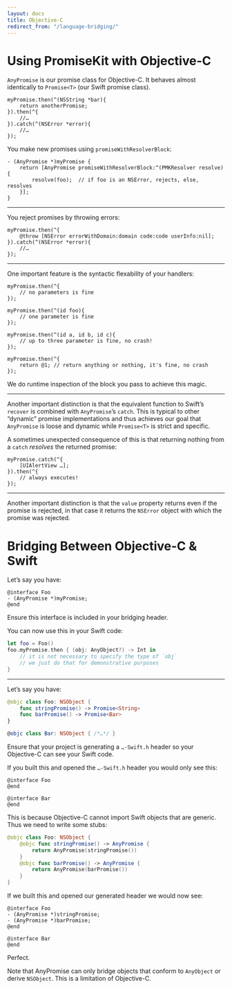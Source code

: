 ```yaml
---
layout: docs
title: Objective-C
redirect_from: "/language-bridging/"
---
```


# Using PromiseKit with Objective-C

`AnyPromise` is our promise class for Objective-C. It behaves almost identically to `Promise<T>` (our Swift promise class).

```objc
myPromise.then(^(NSString *bar){
    return anotherPromise;
}).then(^{
    //…
}).catch(^(NSError *error){
    //…
});
```

You make new promises using `promiseWithResolverBlock`:

```objc
- (AnyPromise *)myPromise {
    return [AnyPromise promiseWithResolverBlock:^(PMKResolver resolve){
        resolve(foo);  // if foo is an NSError, rejects, else, resolves
    }];
}
```

---

You reject promises by throwing errors:

```objc
myPromise.then(^{
    @throw [NSError errorWithDomain:domain code:code userInfo:nil];
}).catch(^(NSError *error){
    //…
});
```

---

One important feature is the syntactic flexability of your handlers:

```objc
myPromise.then(^{
    // no parameters is fine
});

myPromise.then(^(id foo){
    // one parameter is fine
});

myPromise.then(^(id a, id b, id c){
    // up to three parameter is fine, no crash!
});

myPromise.then(^{
    return @1; // return anything or nothing, it's fine, no crash
});
```

We do runtime inspection of the block you pass to achieve this magic.

---

Another important distinction is that the equivalent function to Swift’s `recover` is combined with `AnyPromise`’s `catch`. This is typical to other “dynamic” promise implementations and thus achieves our goal that `AnyPromise` is loose and dynamic while `Promise<T>` is strict and specific.

A sometimes unexpected consequence of this is that returning nothing from a `catch` *resolves* the returned promise:

```objc
myPromise.catch(^{
    [UIAlertView …];
}).then(^{
    // always executes!
});
```

---

Another important distinction is that the `value` property returns even if the promise is rejected, in that case it returns the `NSError` object with which the promise was rejected.


# Bridging Between Objective-C & Swift

Let’s say you have:

```objc
@interface Foo
- (AnyPromise *)myPromise;
@end
```

Ensure this interface is included in your bridging header.

You can now use this in your Swift code:

```swift
let foo = Foo()
foo.myPromise.then { (obj: AnyObject?) -> Int in
    // it is not necessary to specify the type of `obj`
    // we just do that for demonstrative purposes
}
```

---

Let’s say you have:

```swift
@objc class Foo: NSObject {
    func stringPromise() -> Promise<String>    
    func barPromise() -> Promise<Bar>
}

@objc class Bar: NSObject { /*…*/ }
```

Ensure that your project is generating a `…-Swift.h` header so your Objective-C can see your Swift code.

If you built this and opened the `…-Swift.h` header you would only see this:

```objc
@interface Foo
@end

@interface Bar
@end
```

This is because Objective-C cannot import Swift objects that are generic. Thus we need to write some stubs:

```swift
@objc class Foo: NSObject {
    @objc func stringPromise() -> AnyPromise {
        return AnyPromise(stringPromise())
    }
    @objc func barPromise() -> AnyPromise {
        return AnyPromise(barPromise())
    }
}
```

If we built this and opened our generated header we would now see:

```objc
@interface Foo
- (AnyPromise *)stringPromise;
- (AnyPromise *)barPromise;
@end

@interface Bar
@end
```

Perfect.

Note that AnyPromise can only bridge objects that conform to `AnyObject` or derive `NSObject`. This is a limitation of Objective-C.
